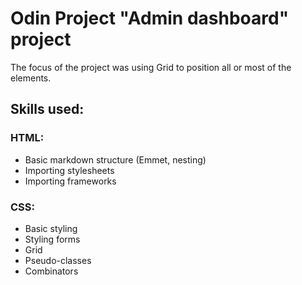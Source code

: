 # Odin Project "Admin dashboard" project
The focus of the project was using Grid to position all or most of the elements.

## Skills used:
### HTML:
- Basic markdown structure (Emmet, nesting)
- Importing stylesheets
- Importing frameworks

### CSS:
- Basic styling
- Styling forms
- Grid
- Pseudo-classes
- Combinators
